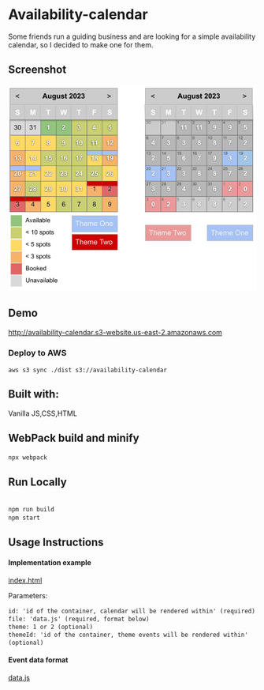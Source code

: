 # Availability-calendar

Some friends run a guiding business and are looking for a simple availability calendar, so I decided to make one for them.

## Screenshot

![UI/UX Design](https://raw.githubusercontent.com/Salmizar/availability-calendar/main/UI-datastuctures-requirements/Availability%20Calendar.png)

## Demo

http://availability-calendar.s3-website.us-east-2.amazonaws.com

### Deploy to AWS
```
aws s3 sync ./dist s3://availability-calendar
```

## Built with:

Vanilla JS,CSS,HTML

## WebPack build and minify

```bash
npx webpack
```

## Run Locally

```bash

npm run build
npm start
```

## Usage Instructions

#### Implementation example

[index.html](https://github.com/Salmizar/availability-calendar/blob/main/calendar/public/index.html)

Parameters:

    id: 'id of the container, calendar will be rendered within' (required)
    file: 'data.js' (required, format below)
    theme: 1 or 2 (optional)
    themeId: 'id of the container, theme events will be rendered within' (optional)
 
#### Event data format

[data.js](https://github.com/Salmizar/availability-calendar/blob/main/calendar/src/data.js)
